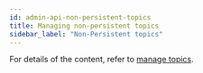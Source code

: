 ```yaml
---
id: admin-api-non-persistent-topics
title: Managing non-persistent topics
sidebar_label: "Non-Persistent topics"
---
```


For details of the content, refer to [manage topics](admin-api-topics.md).